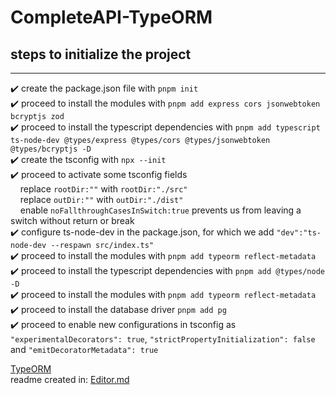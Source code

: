 # CompleteAPI-TypeORM

## steps to initialize the project

---

:heavy_check_mark: create the package.json file with `pnpm init`  
:heavy_check_mark: proceed to install the modules with `pnpm add express cors jsonwebtoken bcryptjs zod`  
:heavy_check_mark: proceed to install the typescript dependencies with `pnpm add typescript ts-node-dev @types/express @types/cors @types/jsonwebtoken @types/bcryptjs -D`  
:heavy_check_mark: create the tsconfig with `npx --init`  
:heavy_check_mark: proceed to activate some tsconfig fields  
&nbsp;&nbsp;&nbsp;&nbsp;replace `rootDir:""` with `rootDir:"./src"`  
&nbsp;&nbsp;&nbsp;&nbsp;replace `outDir:""` with `outDir:"./dist"`  
&nbsp;&nbsp;&nbsp;&nbsp;enable `noFallthroughCasesInSwitch:true` prevents us from leaving a switch without return or break  
:heavy_check_mark: configure ts-node-dev in the package.json, for which we add `"dev":"ts-node-dev --respawn src/index.ts"`  
:heavy_check_mark: proceed to install the modules with `pnpm add typeorm reflect-metadata`  
:heavy_check_mark: proceed to install the typescript dependencies with `pnpm add @types/node -D`  
:heavy_check_mark: proceed to install the modules with `pnpm add typeorm reflect-metadata`  
:heavy_check_mark: proceed to install the database driver `pnpm add pg`  
:heavy_check_mark: proceed to enable new configurations in tsconfig as `"experimentalDecorators": true`, `"strictPropertyInitialization": false` and `"emitDecoratorMetadata": true`

[TypeORM](https://typeorm.io/ "TypeORM")  
readme created in: [Editor.md](https://pandao.github.io/editor.md/en.html "Editor.md")
